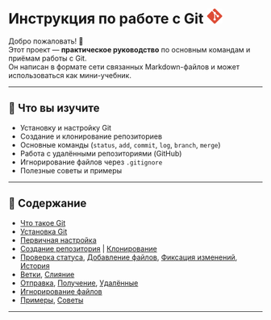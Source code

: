 # Инструкция по работе с Git <img src="./img.png" width="30" height="30">

Добро пожаловать! 👋  
Этот проект — **практическое руководство** по основным командам и приёмам работы с Git.  
Он написан в формате сети связанных Markdown-файлов и может использоваться как мини-учебник.

---

## 🚀 Что вы изучите
- Установку и настройку Git
- Создание и клонирование репозиториев
- Основные команды (`status`, `add`, `commit`, `log`, `branch`, `merge`)
- Работа с удалёнными репозиториями (GitHub)
- Игнорирование файлов через `.gitignore`
- Полезные советы и примеры

---

## 📖 Содержание
- [Что такое Git](intro.md)
- [Установка Git](install.md)
- [Первичная настройка](config.md)
- [Создание репозитория](init.md) | [Клонирование](clone.md)
- [Проверка статуса](status.md), [Добавление файлов](add.md), [Фиксация изменений](commit.md), [История](log.md)
- [Ветки](branch.md), [Слияние](merge.md)
- [Отправка](push.md), [Получение](pull.md), [Удалённые](remote.md)
- [Игнорирование файлов](gitignore.md)
- [Примеры](examples.md), [Советы](tips.md)

---
